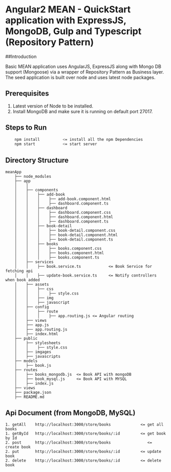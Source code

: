 # Angular2 MEAN - QuickStart application with ExpressJS, MongoDB, Gulp and Typescript (Repository Pattern)

##Introduction

Basic MEAN application uses AngularJS, ExpressJS along with Mongo DB support (Mongoose) via a wrapper of Repository Pattern as Business layer.
The seed application is built over node and uses latest node packages.

## Prerequisites

1. Latest version of Node to be installed.
2. Install MongoDB and make sure it is running on default port 27017.

## Steps to Run
```sh
    npm install          <= install all the npm Dependencies
    npm start            <= start server
```

## Directory Structure

```
meanApp
    ├── node_modules
    ├── app
    │    │
    │    ├── components
    │    │    ├── add-book
    │    │    │    ├── add-book.component.html
    │    │    │    ├── dashboard.component.ts
    │    │    ├── dashboard
    │    │    │    ├── dashboard.component.css
    │    │    │    ├── dashboard.component.html
    │    │    │    ├── dashboard.component.ts
    │    │    ├── book-detail
    │    │    │    ├── book-detail.component.css
    │    │    │    ├── book-detail.component.html
    │    │    │    ├── book-detail.component.ts
    │    │    ├── books
    │    │    │    ├── books.component.css
    │    │    │    ├── books.component.html
    │    │    │    ├── books.component.ts
    │    ├── services
    │    │    ├── book.service.ts            <= Book Service for fetching api
    │    │    ├── update-book.service.ts     <= Notify controllers when book added
    │    ├── assets
    │    │    ├── css
    │    │    │    ├── style.css
    │    │    ├── img
    │    │    ├── javascript
    │    ├── config
    │    │    ├── route
    │    │    │    ├── app.routing.js <= Angular routing
    │    ├── views
    │    ├── app.js
    │    ├── app.routing.js
    │    ├── index.html
    ├── public
    │    ├── stylesheets
    │    │    ├── style.css
    │    ├── imgages
    │    ├── javascripts
    ├── models
    │    ├── book.js
    ├── routes
    │    ├── books_mongodb.js  <= Book API with mongoDB
    │    ├── book_mysql.js     <= Book API with MYSQL
    │    ├── index.js
    ├── views
    ├── package.json
    ├── README.md

```

## Api Document (from MongoDB, MySQL)

```
1. getAll    http://localhost:3000/store/books             <= get all books
1. getById   http://localhost:3000/store/books/:id         <= get book by Id
2. post      http://localhost:3000/store/books                <= create book
2. put       http://localhost:3000/store/books/:id         <= update book
2. delete    http://localhost:3000/store/books/:id         <= delete book

```